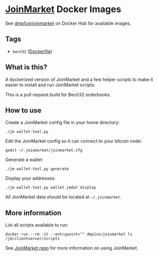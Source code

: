 # [JoinMarket](https://github.com/JoinMarket-Org/joinmarket-clientserver) Docker Images

See [dmp1ce/joinmarket](https://hub.docker.com/r/dmp1ce/joinmarket/tags/) on Docker Hub for available images.

## Tags

- `bech32` ([Dockerfile](https://github.com/dmp1ce/joinmarket-DOCKERFILE/blob/bech32/Dockerfile))

## What is this?

A dockerized version of JoinMarket and a few helper scripts to make it easier to install and run JoinMarket scripts.

This is a pull request build for Bech32 orderbooks.

## How to use

Create a JoinMarket config file in your home directory:

`./jm wallet-tool.py`

Edit the JoinMarket config so it can connect to your bitcoin node:

`gedit ~/.joinmarket/joinmarket.cfg`

Generate a wallet:

`./jm wallet-tool.py generate`

Display your addresses:

`./jm wallet-tool.py wallet.jmdat display`

All JoinMarket data should be located at `~/.joinmarket`.

## More information

List all scripts available to run:

`docker run --rm -it --entrypoint="" dmp1ce/joinmarket ls /jm/clientserver/scripts`

See [JoinMarket repo](https://github.com/JoinMarket-Org/joinmarket-clientserver) for more information on using JoinMarket.
